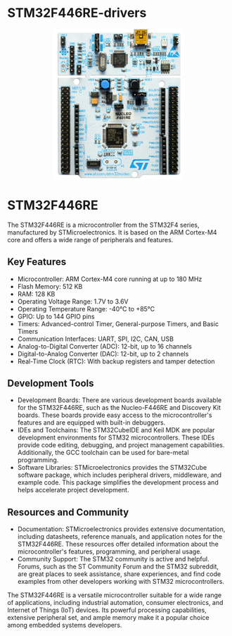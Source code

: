 # STM32F446RE-drivers

<p align="center">
  <img src="stm32f446re.png" alt="STM32F446RE" width="300">
</p>

# STM32F446RE

The STM32F446RE is a microcontroller from the STM32F4 series, manufactured by STMicroelectronics. It is based on the ARM Cortex-M4 core and offers a wide range of peripherals and features.

## Key Features

- Microcontroller: ARM Cortex-M4 core running at up to 180 MHz
- Flash Memory: 512 KB
- RAM: 128 KB
- Operating Voltage Range: 1.7V to 3.6V
- Operating Temperature Range: -40°C to +85°C
- GPIO: Up to 144 GPIO pins
- Timers: Advanced-control Timer, General-purpose Timers, and Basic Timers
- Communication Interfaces: UART, SPI, I2C, CAN, USB
- Analog-to-Digital Converter (ADC): 12-bit, up to 16 channels
- Digital-to-Analog Converter (DAC): 12-bit, up to 2 channels
- Real-Time Clock (RTC): With backup registers and tamper detection

## Development Tools

- Development Boards: There are various development boards available for the STM32F446RE, such as the Nucleo-F446RE and Discovery Kit boards. These boards provide easy access to the microcontroller's features and are equipped with built-in debuggers.
- IDEs and Toolchains: The STM32CubeIDE and Keil MDK are popular development environments for STM32 microcontrollers. These IDEs provide code editing, debugging, and project management capabilities. Additionally, the GCC toolchain can be used for bare-metal programming.
- Software Libraries: STMicroelectronics provides the STM32Cube software package, which includes peripheral drivers, middleware, and example code. This package simplifies the development process and helps accelerate project development.

## Resources and Community

- Documentation: STMicroelectronics provides extensive documentation, including datasheets, reference manuals, and application notes for the STM32F446RE. These resources offer detailed information about the microcontroller's features, programming, and peripheral usage.
- Community Support: The STM32 community is active and helpful. Forums, such as the ST Community Forum and the STM32 subreddit, are great places to seek assistance, share experiences, and find code examples from other developers working with STM32 microcontrollers.

The STM32F446RE is a versatile microcontroller suitable for a wide range of applications, including industrial automation, consumer electronics, and Internet of Things (IoT) devices. Its powerful processing capabilities, extensive peripheral set, and ample memory make it a popular choice among embedded systems developers.